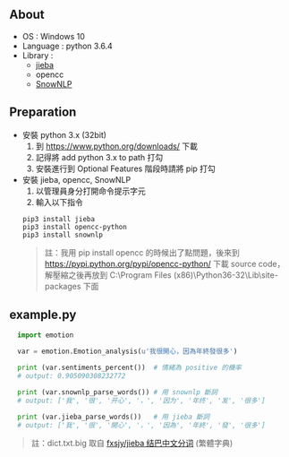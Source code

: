 ## About
- OS : Windows 10
- Language : python 3.6.4
- Library : 
  - [jieba](https://github.com/fxsjy/jieba)
  - opencc
  - [SnowNLP](https://github.com/isnowfy/snownlp)
## Preparation
- 安裝 python 3.x (32bit)
  1. 到 https://www.python.org/downloads/ 下載
  2. 記得將 add python 3.x to path 打勾
  3. 安裝進行到 Optional Features 階段時請將 pip 打勾
- 安裝 jieba, opencc, SnowNLP
  1. 以管理員身分打開命令提示字元
  2. 輸入以下指令
  ```
  pip3 install jieba
  pip3 install opencc-python
  pip3 install snownlp
  ```
  > 註：我用 pip install opencc 的時候出了點問題，後來到 https://pypi.python.org/pypi/opencc-python/ 下載 source code，解壓縮之後再放到 C:\Program Files (x86)\Python36-32\Lib\site-packages 下面
## example.py
``` python
  import emotion

  var = emotion.Emotion_analysis(u'我很開心，因為年終發很多')

  print (var.sentiments_percent())  # 情緒為 positive 的機率
  # output: 0.905090308232772

  print (var.snownlp_parse_words()) # 用 snownlp 斷詞
  # output: ['我', '很', '开心', '，', '因为', '年终', '发', '很多']

  print (var.jieba_parse_words())   # 用 jieba 斷詞
  # output: ['我', '很', '開心', '，', '因為', '年終', '發', '很多']
```
> 註：dict.txt.big 取自 [fxsjy/jieba 结巴中文分词](https://github.com/fxsjy/jieba) (繁體字典)
